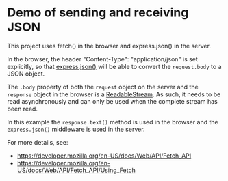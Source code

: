 # Demo of sending and receiving JSON

This project uses fetch() in the browser and express.json() in the server.

In the browser, the header "Content-Type": "application/json" is set explicitly, so that [express.json()](https://expressjs.com/en/5x/api.html) will be able to convert the `request.body` to a JSON object.

The `.body` property of both the `request` object on the server and the `response` object in the browser is a [ReadableStream](https://developer.mozilla.org/en-US/docs/Web/API/ReadableStream). As such, it needs to be read asynchronously and can only be used when the complete stream has been read.

In this example the `response.text()` method is used in the browser and the `express.json()` middleware is used in the server.

For more details, see:
* https://developer.mozilla.org/en-US/docs/Web/API/Fetch_API
* https://developer.mozilla.org/en-US/docs/Web/API/Fetch_API/Using_Fetch